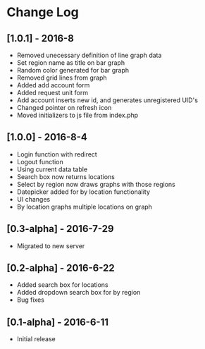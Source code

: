 # Change Log

## [1.0.1] - 2016-8
- Removed unecessary definition of line graph data
- Set region name as title on bar graph
- Random color generated for bar graph
- Removed grid lines from graph
- Added add account form
- Added request unit form
- Add account inserts new id, and generates unregistered UID's
- Changed pointer on refresh icon
- Moved initializers to js file from index.php

## [1.0.0] - 2016-8-4
- Login function with redirect
- Logout function
- Using current data table
- Search box now returns locations
- Select by region now draws graphs with those regions
- Datepicker added for by location functionality
- UI changes
- By location graphs multiple locations on graph

## [0.3-alpha] - 2016-7-29
- Migrated to new server

## [0.2-alpha] - 2016-6-22
- Added search box for locations
- Added dropdown search box for by region
- Bug fixes

## [0.1-alpha] - 2016-6-11
- Initial release